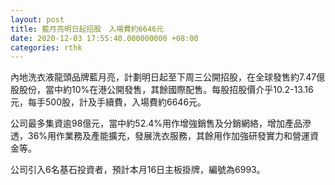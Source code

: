 ```yaml
---
layout: post
title: 藍月亮明日起招股　入場費約6646元
date: 2020-12-03 17:55:40.000000000 +08:00
categories: rthk
---
```


內地洗衣液龍頭品牌藍月亮，計劃明日起至下周三公開招股，在全球發售約7.47億股股份，當中約10%在港公開發售，其餘國際配售。每股招股價介乎10.2-13.16元，每手500股，計及手續費，入場費約6646元。

公司最多集資逾98億元，當中約52.4%用作增強銷售及分銷網絡，增加產品滲透，36%用作業務及產能擴充，發展洗衣服務，其餘用作加強研發實力和營運資金等。

公司引入6名基石投資者，預計本月16日主板掛牌，編號為6993。
